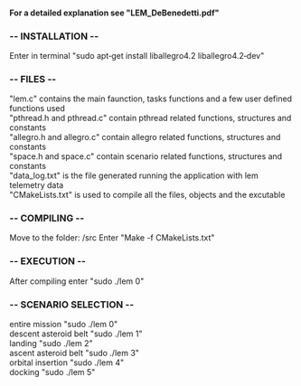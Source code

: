 #### For a detailed explanation see "LEM_DeBenedetti.pdf" 
  
  
### -- INSTALLATION --  
Enter in terminal "sudo apt‐get install liballegro4.2 liballegro4.2‐dev"
  
  
### -- FILES --  
"lem.c" contains the main faunction, tasks functions and a few user defined functions used  
"pthread.h and pthread.c" contain pthread related functions, structures and constants  
"allegro.h and allegro.c" contain allegro related functions, structures and constants  
"space.h and space.c" contain scenario related functions, structures and constants  
"data_log.txt" is the file generated running the application with lem telemetry data  
"CMakeLists.txt" is used to compile all the files, objects and the excutable  
  
  
### -- COMPILING --  
Move to the folder: /src
Enter "Make -f CMakeLists.txt"
  
  
### -- EXECUTION --  
After compiling enter "sudo ./lem 0"
  
  
### -- SCENARIO SELECTION --  
entire mission "sudo ./lem 0"  
descent asteroid belt "sudo ./lem 1"  
landing "sudo ./lem 2"  
ascent asteroid belt "sudo ./lem 3"  
orbital insertion "sudo ./lem 4"  
docking "sudo ./lem 5"  
